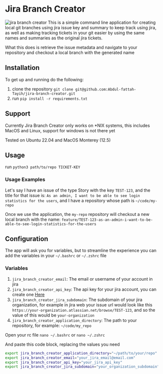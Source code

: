 # Jira Branch Creator
![jira branch creator](https://user-images.githubusercontent.com/47541643/181919365-8d18f52f-f87b-42ac-9f6c-9f8f2fba27f4.gif)
This is a simple command line application for creating local git branches using jira issue key and summary to keep track using jira, as well as making tracking tickets in your git easier by using the same names and summaries as the original jira tickets.

What this does is retrieve the issue metadata and navigate to your repository and checkout a local branch with the generated name

## Installation
To get up and running do the following:

1. clone the repository `git clone git@github.com:Abdul-fattah-Tayih/jira-branch-creator.git`
2. run `pip install -r requirements.txt`

## Support
Currently Jira Branch Creator only works on *NIX systems, this includes MacOS and Linux, support for windows is not there yet

Tested on Ubuntu 22.04 and MacOS Monterey (12.5)

## Usage
run `python3 path/to/repo TICKET-KEY`

### Usage Examples
Let's say I have an issue of the type Story with the key `TEST-123`, and the title for that issue is: `As an admin, I want to be able to see login statistics for the users`, and I have a repository whose path is `~/code/my-repo`

Once we use the application, the `my-repo` repository will checkout a new local branch with the name: `feature/TEST-123-as-an-admin-i-want-to-be-able-to-see-login-statistics-for-the-users`

## Configuration
The app will ask you for variables, but to streamline the experience you can add the variables in your `~/.bashrc` or `~/.zshrc` file

### Variables
1. `jira_branch_creator_email`: The email or username of your account in jira
2. `jira_branch_creator_api_key`: The api key for your jira account, you can create one [Here](https://id.atlassian.com/manage-profile/security/api-tokens)
3. `jira_branch_creator_jira_subdomain`: The subdomain of your jira organization, for example in jira web your issue url would look like this `https://your-organization.atlassian.net/browse/TEST-123`, and so the value of this would be `your-organization`
4. `jira_branch_creator_application_directory`: The path to your repository, for example: `~/code/my_repo`

Open your rc file `nano ~/.bashrc` or `nano ~/.zshrc`

And paste this code block, replacing the values you need
```bash
export jira_branch_creator_application_directory="~/path/to/your/repo"
export jira_branch_creator_email="your_jira_email@email.com"
export jira_branch_creator_api_key="your_jira_api_key"
export jira_branch_creator_jira_subdomain="your_organization_subdomain"
```
